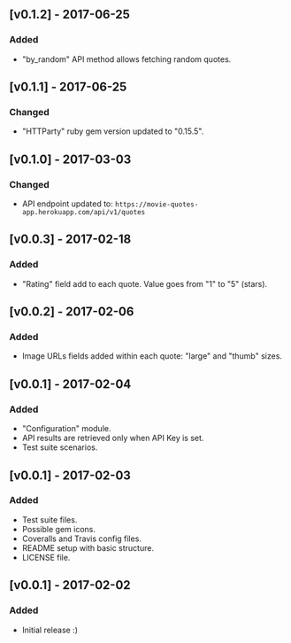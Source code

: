 ## [v0.1.2] - 2017-06-25

### Added
* "by_random" API method allows fetching random quotes.

## [v0.1.1] - 2017-06-25

### Changed
* "HTTParty" ruby gem version updated to "0.15.5".

## [v0.1.0] - 2017-03-03

### Changed
* API endpoint updated to: `https://movie-quotes-app.herokuapp.com/api/v1/quotes`

## [v0.0.3] - 2017-02-18

### Added
* "Rating" field add to each quote. Value goes from "1" to "5" (stars).

## [v0.0.2] - 2017-02-06

### Added
* Image URLs fields added within each quote: "large" and "thumb" sizes.

## [v0.0.1] - 2017-02-04

### Added
* "Configuration" module.
* API results are retrieved only when API Key is set.
* Test suite scenarios.

## [v0.0.1] - 2017-02-03

### Added
* Test suite files.
* Possible gem icons.
* Coveralls and Travis config files.
* README setup with basic structure.
* LICENSE file.

## [v0.0.1] - 2017-02-02

### Added
* Initial release :)
